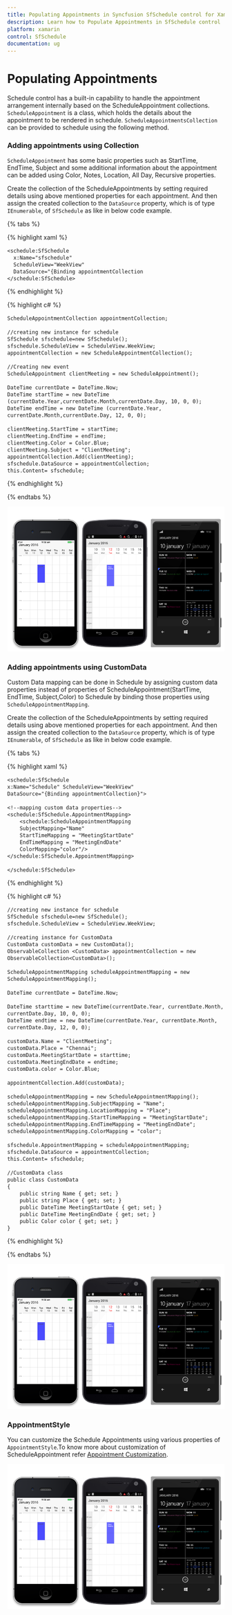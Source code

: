 ```yaml
---
title: Populating Appointments in Syncfusion SfSchedule control for Xamarin.Forms
description: Learn how to Populate Appointments in SfSchedule control
platform: xamarin
control: SfSchedule
documentation: ug
---
```


# Populating Appointments

Schedule control has a built-in capability to handle the appointment arrangement internally based on the ScheduleAppointment collections. `ScheduleAppointment` is a class, which holds the details about the appointment to be rendered in schedule. `ScheduleAppointmentsCollection` can be provided to schedule using the following method.

### Adding appointments using Collection

`ScheduleAppointment` has some basic properties such as StartTime, EndTime, Subject and some additional information about the appointment can be added using Color, Notes, Location, All Day, Recursive properties.

Create the collection of the ScheduleAppointments by setting required details using above mentioned properties for each appointment. And then assign the created collection to the `DataSource` property, which is of type `IEnumerable`, of `SfSchedule` as like in below code example.

{% tabs %}

{% highlight xaml %}
    
    <schedule:SfSchedule
      x:Name="sfschedule" 
	  ScheduleView="WeekView" 
	  DataSource="{Binding appointmentCollection
	</schedule:SfSchedule>

{% endhighlight %}

{% highlight c# %}
    
    ScheduleAppointmentCollection appointmentCollection;
    
    //creating new instance for schedule
    SfSchedule sfschedule=new SfSchedule();
    sfschedule.ScheduleView = ScheduleView.WeekView;
    appointmentCollection = new ScheduleAppointmentCollection();
    
    //Creating new event
    ScheduleAppointment clientMeeting = new ScheduleAppointment();
    
    DateTime currentDate = DateTime.Now;
    DateTime startTime = new DateTime (currentDate.Year,currentDate.Month,currentDate.Day, 10, 0, 0); 
    DateTime endTime = new DateTime (currentDate.Year, currentDate.Month,currentDate.Day, 12, 0, 0);
    
    clientMeeting.StartTime = startTime;
    clientMeeting.EndTime = endTime;
    clientMeeting.Color = Color.Blue;
    clientMeeting.Subject = "ClientMeeting";
    appointmentCollection.Add(clientMeeting);
    sfschedule.DataSource = appointmentCollection;
    this.Content= sfschedule;
    
{% endhighlight %}

{% endtabs %}

![](PopulatingAppointments_images/Appointments.png)

### Adding appointments using CustomData

Custom Data mapping can be done in Schedule by assigning custom data properties instead of properties of ScheduleAppointment(StartTime, EndTime, Subject,Color) to Schedule by binding those properties using `ScheduleAppointmentMapping`.

Create the collection of the ScheduleAppointments by setting required details using above mentioned properties for each appointment. And then assign the created collection to the `DataSource` property, which is of type `IEnumerable`, of `SfSchedule` as like in below code example.

{% tabs %}

{% highlight xaml %}
    
    <schedule:SfSchedule
    x:Name="Schedule" ScheduleView="WeekView"
    DataSource="{Binding appointmentCollection}">
    
    <!--mapping custom data properties-->
    <schedule:SfSchedule.AppointmentMapping>
        <schedule:ScheduleAppointmentMapping 
        SubjectMapping="Name" 
        StartTimeMapping = "MeetingStartDate"
        EndTimeMapping = "MeetingEndDate"
        ColorMapping="color"/>
    </schedule:SfSchedule.AppointmentMapping>
    
    </schedule:SfSchedule>
    
{% endhighlight %}

{% highlight c# %}
    
    //creating new instance for schedule
    SfSchedule sfschedule=new SfSchedule();
    sfschedule.ScheduleView = ScheduleView.WeekView;
    
	//creating instance for CustomData
    CustomData customData = new CustomData();
	ObservableCollection <CustomData> appointmentCollection = new ObservableCollection<CustomData>();

	ScheduleAppointmentMapping scheduleAppointmentMapping = new ScheduleAppointmentMapping();

	DateTime currentDate = DateTime.Now;

	DateTime starttime = new DateTime(currentDate.Year, currentDate.Month, currentDate.Day, 10, 0, 0);
	DateTime endtime = new DateTime(currentDate.Year, currentDate.Month, currentDate.Day, 12, 0, 0);

	customData.Name = "ClientMeeting";
	customData.Place = "Chennai";
	customData.MeetingStartDate = starttime;
	customData.MeetingEndDate = endtime;
	customData.color = Color.Blue;

	appointmentCollection.Add(customData);

	scheduleAppointmentMapping = new ScheduleAppointmentMapping();
	scheduleAppointmentMapping.SubjectMapping = "Name";
	scheduleAppointmentMapping.LocationMapping = "Place";
	scheduleAppointmentMapping.StartTimeMapping = "MeetingStartDate";
	scheduleAppointmentMapping.EndTimeMapping = "MeetingEndDate";
	scheduleAppointmentMapping.ColorMapping = "color";

	sfschedule.AppointmentMapping = scheduleAppointmentMapping;
	sfschedule.DataSource = appointmentCollection;
    this.Content= sfschedule;
	
	//CustomData class
	public class CustomData
	{
		public string Name { get; set; }
		public string Place { get; set; }
		public DateTime MeetingStartDate { get; set; }
		public DateTime MeetingEndDate { get; set; }
		public Color color { get; set; }
	}
	
{% endhighlight %}

{% endtabs %}

![](PopulatingAppointments_images/Appointments.png)

### AppointmentStyle

You can customize the Schedule Appointments using various properties of `AppointmentStyle`.To know more about customization of ScheduleAppointment refer [Appointment Customization](/xamarin/sfschedule/appearance-and-styling "Appointment Customization").

![](PopulatingAppointments_images/Appointments.png)